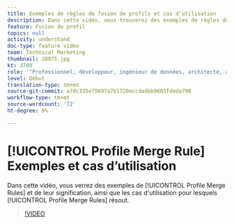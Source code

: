 ```yaml
---
title: Exemples de règles de fusion de profils et cas d’utilisation
description: Dans cette vidéo, vous trouverez des exemples de règles de fusion de Profils et de leur signification, ainsi que les cas d’utilisation pour lesquels les règles de fusion de Profils sont résolues.
feature: Fusion de profil
topics: null
activity: understand
doc-type: feature video
team: Technical Marketing
thumbnail: 28975.jpg
kt: 3709
role: '"Professionnel, développeur, ingénieur de données, architecte, architecte de données, administrateur, responsable"'
level: Début
translation-type: tm+mt
source-git-commit: a7dc335e75697a7b1720eccdadbb9605fdeda798
workflow-type: tm+mt
source-wordcount: '72'
ht-degree: 0%

---
```



# [!UICONTROL Profile Merge Rule] Exemples et cas d’utilisation

Dans cette vidéo, vous verrez des exemples de [!UICONTROL Profile Merge Rules] et de leur signification, ainsi que les cas d&#39;utilisation pour lesquels [!UICONTROL Profile Merge Rules] résout.

>[!VIDEO](https://video.tv.adobe.com/v/28975/?quality=12)
